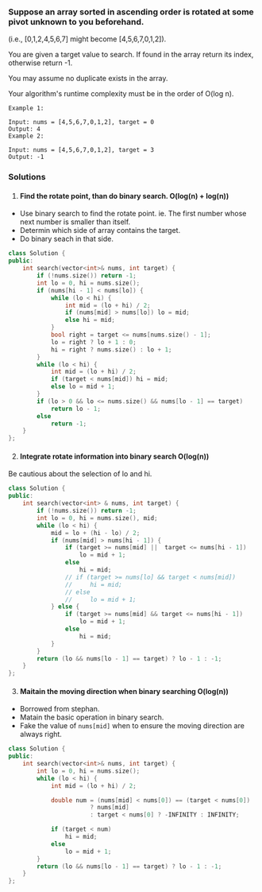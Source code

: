 ### Suppose an array sorted in ascending order is rotated at some pivot unknown to you beforehand.

(i.e., [0,1,2,4,5,6,7] might become [4,5,6,7,0,1,2]).

You are given a target value to search. If found in the array return its index, otherwise return -1.

You may assume no duplicate exists in the array.

Your algorithm's runtime complexity must be in the order of O(log n).

```
Example 1:

Input: nums = [4,5,6,7,0,1,2], target = 0
Output: 4
Example 2:

Input: nums = [4,5,6,7,0,1,2], target = 3
Output: -1
```

### Solutions

1. #### Find the rotate point, than do binary search. O(log(n) + log(n))

- Use binary search to find the rotate point. ie. The first number whose next number is smaller than itself.
- Determin which side of array contains the target.
- Do binary seach in that side.

```c++
class Solution {
public:
    int search(vector<int>& nums, int target) {
        if (!nums.size()) return -1;
        int lo = 0, hi = nums.size();
        if (nums[hi - 1] < nums[lo]) {
            while (lo < hi) {
                int mid = (lo + hi) / 2;
                if (nums[mid] > nums[lo]) lo = mid;
                else hi = mid;
            }
            bool right = target <= nums[nums.size() - 1];
            lo = right ? lo + 1 : 0;
            hi = right ? nums.size() : lo + 1;
        }
        while (lo < hi) {
            int mid = (lo + hi) / 2;
            if (target < nums[mid]) hi = mid;
            else lo = mid + 1;
        }
        if (lo > 0 && lo <= nums.size() && nums[lo - 1] == target)
            return lo - 1;
        else
            return -1;
    }
};
```

2. #### Integrate rotate information into binary search O(log(n))

Be cautious about the selection of lo and hi. 

```c++
class Solution {
public:
    int search(vector<int> & nums, int target) {
        if (!nums.size()) return -1;
        int lo = 0, hi = nums.size(), mid;
        while (lo < hi) {
            mid = lo + (hi - lo) / 2;
            if (nums[mid] > nums[hi - 1]) {
                if (target >= nums[mid] ||  target <= nums[hi - 1])
                    lo = mid + 1;
                else
                    hi = mid;
                // if (target >= nums[lo] && target < nums[mid])
                //     hi = mid;
                // else
                //     lo = mid + 1;
            } else {
                if (target >= nums[mid] && target <= nums[hi - 1])
                    lo = mid + 1;
                else
                    hi = mid;
            }
        }
        return (lo && nums[lo - 1] == target) ? lo - 1 : -1;
    }
};
```


3. #### Maitain the moving direction when binary searching O(log(n))

- Borrowed from stephan.
- Matain the basic operation in binary search.
- Fake the value of `nums[mid]` when to ensure the moving direction are always right.

```c++
class Solution {
public:
    int search(vector<int>& nums, int target) {
        int lo = 0, hi = nums.size();
        while (lo < hi) {
            int mid = (lo + hi) / 2;

            double num = (nums[mid] < nums[0]) == (target < nums[0])
                       ? nums[mid]
                       : target < nums[0] ? -INFINITY : INFINITY;

            if (target < num)
                hi = mid;
            else
                lo = mid + 1;
        }
        return (lo && nums[lo - 1] == target) ? lo - 1 : -1;
    }
};
```